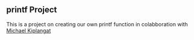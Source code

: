 ## printf Project



This is a project on creating our own printf function in colabboration with [Michael Kiplangat](https://github.com/terermike)
